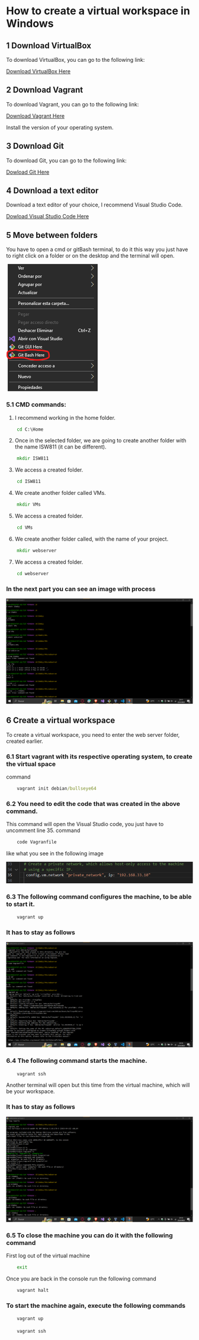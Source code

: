 # How to create a virtual workspace in Windows

## 1 Download VirtualBox

To download VirtualBox, you can go to the following link:

[Download VirtualBox Here](https://www.virtualbox.org/wiki/Downloads)

## 2 Download Vagrant

To download Vagrant, you can go to the following link: 

[Download Vagrant Here](https://www.vagrantup.com/downloads)

Install the version of your operating system.

## 3 Download Git

To download Git, you can go to the following link: 

[Dowload Git Here](https://git-scm.com/download/win)

## 4 Download a text editor

Download a text editor of your choice, I recommend Visual Studio Code.

[Dowload Visual Studio Code Here](https://code.visualstudio.com/)

## 5 Move between folders
You have to open a cmd or gitBash terminal, to do it this way you just have to right click on a folder or on the desktop and the terminal will open.

![Bash img](img/gitbash.png)

### 5.1 CMD commands:
1. I recommend working in the home folder.
```cmd
    cd C:\Home  
```
2. Once in the selected folder, we are going to create another folder with the name ISW811 (it can be different).
```cmd
    mkdir ISW811  
```
3. We access a created folder.
```cmd
    cd ISW811  
```
4. We create another folder called VMs.
```cmd
    mkdir VMs  
```
5. We access a created folder.
```cmd
    cd VMs  
```
6. We create another folder called, with the name of your project.
```cmd
    mkdir webserver  
```
7. We access a created folder.
```cmd
    cd webserver  
```
### In the next part you can see an image with process
![Process img](img/1.png)

## 6 Create a virtual workspace
To create a virtual workspace, you need to enter the web server folder, created earlier.

### 6.1 Start vagrant with its respective operating system, to create the virtual space
command
```cmd
    vagrant init debian/bullseye64  
```
### 6.2 You need to edit the code that was created in the above command.
This command will open the Visual Studio code, you just have to uncomment line 35.
command
```cmd
    code Vagranfile 
```
like what you see in the following image

![Process img](img/line35c.png)

### 6.3 The following command configures the machine, to be able to start it.
```cmd
    vagrant up
```

### It has to stay as follows
![Process img](img/2.png)


### 6.4 The following command starts the machine.
```cmd
    vagrant ssh
```
Another terminal will open but this time from the virtual machine, which will be your workspace.
### It has to stay as follows
![Process img](img/3.png)

### 6.5 To close the machine you can do it with the following command

First log out of the virtual machine
```cmd
    exit
```
Once you are back in the console run the following command
```cmd
    vagrant halt
```
### To start the machine again, execute the following commands
```cmd
    vagrant up

    vagrant ssh
```




